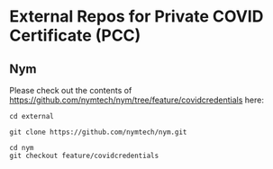 # External Repos for Private COVID Certificate (PCC)

## Nym

Please check out the contents of https://github.com/nymtech/nym/tree/feature/covidcredentials here:

```
cd external

git clone https://github.com/nymtech/nym.git

cd nym
git checkout feature/covidcredentials
```
